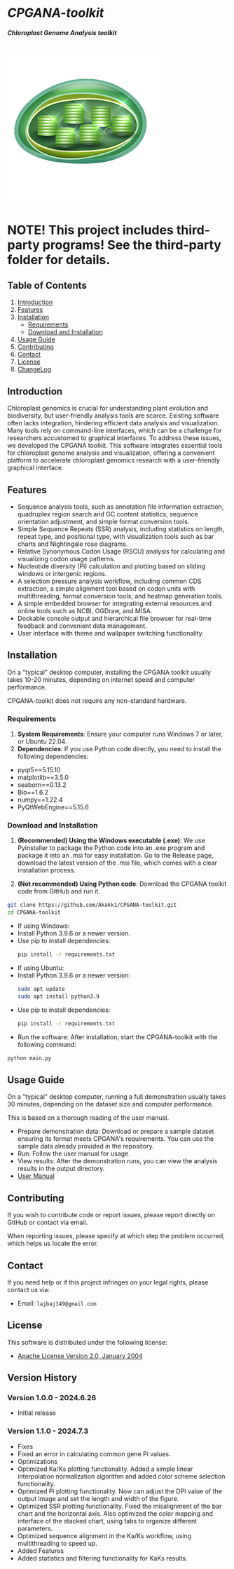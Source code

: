# _**CPGANA-toolkit**_
###### _**Chloroplast Genome Analysis toolkit**_
![CPGANA-toolkit-icon](./data/cpgana.png)

# NOTE! This project includes third-party programs! See the third-party folder for details.

## Table of Contents
1. [Introduction](#introduction)
2. [Features](#features)
3. [Installation](#installation)
    - [Requirements](#requirements)
    - [Download and Installation](#download-and-installation)
4. [Usage Guide](#usage-guide)
5. [Contributing](#contributing)
6. [Contact](#contact)
7. [License](#license)
8. [ChangeLog](#version-history)

## Introduction
Chloroplast genomics is crucial for understanding plant evolution and biodiversity, but user-friendly analysis tools are scarce. Existing software often lacks integration, hindering efficient data analysis and visualization. Many tools rely on command-line interfaces, which can be a challenge for researchers accustomed to graphical interfaces. To address these issues, we developed the CPGANA toolkit. This software integrates essential tools for chloroplast genome analysis and visualization, offering a convenient platform to accelerate chloroplast genomics research with a user-friendly graphical interface.

## Features
- Sequence analysis tools, such as annotation file information extraction, quadruplex region search and GC content statistics, sequence orientation adjustment, and simple format conversion tools.
- Simple Sequence Repeats (SSR) analysis, including statistics on length, repeat type, and positional type, with visualization tools such as bar charts and Nightingale rose diagrams.
- Relative Synonymous Codon Usage (RSCU) analysis for calculating and visualizing codon usage patterns.
- Nucleotide diversity (Pi) calculation and plotting based on sliding windows or intergenic regions.
- A selection pressure analysis workflow, including common CDS extraction, a simple alignment tool based on codon units with multithreading, format conversion tools, and heatmap generation tools.
- A simple embedded browser for integrating external resources and online tools such as NCBI, OGDraw, and MISA.
- Dockable console output and hierarchical file browser for real-time feedback and convenient data management.
- User interface with theme and wallpaper switching functionality.

## Installation
On a "typical" desktop computer, installing the CPGANA toolkit usually takes 10-20 minutes, depending on internet speed and computer performance.

CPGANA-toolkit does not require any non-standard hardware.
### Requirements
1. **System Requirements**: Ensure your computer runs Windows 7 or later, or Ubuntu 22.04.
2. **Dependencies**: If you use Python code directly, you need to install the following dependencies:
- pyqt5==5.15.10
- matplotlib==3.5.0
- seaborn==0.13.2
- Bio==1.6.2
- numpy==1.22.4
- PyQtWebEngine==5.15.6

### Download and Installation
1. **(Recommended) Using the Windows executable (.exe)**: We use Pyinstaller to package the Python code into an .exe program and package it into an .msi for easy installation. Go to the Release page, download the latest version of the .msi file, which comes with a clear installation process.

2. **(Not recommended) Using Python code**: Download the CPGANA toolkit code from GitHub and run it.
```bash
git clone https://github.com/Akakk1/CPGANA-toolkit.git
cd CPGANA-toolkit
```
- If using Windows:
 - Install Python 3.9.6 or a newer version.
 - Use pip to install dependencies:
	```bash
	pip install -r requirements.txt
	```
- If using Ubuntu:
 - Install Python 3.9.6 or a newer version:
	```bash
	sudo apt update
	sudo apt install python3.9
	```
 - Use pip to install dependencies:
	```bash
	pip install -r requirements.txt
    ```
- Run the software: After installation, start the CPGANA-toolkit with the following command:
```bash
python main.py
```

## Usage Guide
On a "typical" desktop computer, running a full demonstration usually takes 30 minutes, depending on the dataset size and computer performance.

This is based on a thorough reading of the user manual.

- Prepare demonstration data: Download or prepare a sample dataset ensuring its format meets CPGANA's requirements. You can use the sample data already provided in the repository.
- Run: Follow the user manual for usage.
- View results: After the demonstration runs, you can view the analysis results in the output directory.
- [User Manual](UserManual_EN.pdf)

## Contributing
If you wish to contribute code or report issues, please report directly on GitHub or contact via email.

When reporting issues, please specify at which step the problem occurred, which helps us locate the error.

## Contact
If you need help or if this project infringes on your legal rights, please contact us via:

- Email: `lajbaj149@gmail.com`

## License
This software is distributed under the following license:  
- [Apache License Version 2.0, January 2004](LICENSE.md)

## Version History
### Version 1.0.0 - 2024.6.26
- Initial release

### Version 1.1.0 - 2024.7.3
- Fixes
 - Fixed an error in calculating common gene Pi values.
- Optimizations
 - Optimized Ka/Ks plotting functionality. Added a simple linear interpolation normalization algorithm and added color scheme selection functionality.
 - Optimized Pi plotting functionality. Now can adjust the DPI value of the output image and set the length and width of the figure.
 - Optimized SSR plotting functionality. Fixed the misalignment of the bar chart and the horizontal axis. Also optimized the color mapping and interface of the stacked chart, using tabs to organize different parameters.
 - Optimized sequence alignment in the Ka/Ks workflow, using multithreading to speed up.
- Added Features
 - Added statistics and filtering functionality for KaKs results.